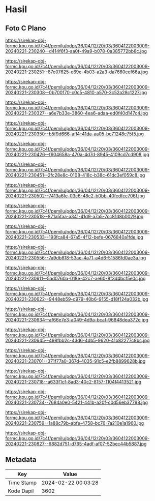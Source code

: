 # Hasil

## Foto C Plano

https://sirekap-obj-formc.kpu.go.id/7c4f/pemilu/pdpr/36/04/12/20/03/3604122003009-20240221-230240--d414f6f3-aa0f-49a9-b078-0a385772bb8c.jpg

https://sirekap-obj-formc.kpu.go.id/7c4f/pemilu/pdpr/36/04/12/20/03/3604122003009-20240221-230251--87e07625-e69e-4b03-a2a3-da7660eef66a.jpg

https://sirekap-obj-formc.kpu.go.id/7c4f/pemilu/pdpr/36/04/12/20/03/3604122003009-20240221-230308--0b700170-c0c5-4810-a570-3c52a28c1227.jpg

https://sirekap-obj-formc.kpu.go.id/7c4f/pemilu/pdpr/36/04/12/20/03/3604122003009-20240221-230327--a6e7b33e-3860-4ea6-adaa-ed0f40d147c4.jpg

https://sirekap-obj-formc.kpu.go.id/7c4f/pemilu/pdpr/36/04/12/20/03/3604122003009-20240221-230350--b5f9d666-aff4-41da-aa05-bc71248c75f5.jpg

https://sirekap-obj-formc.kpu.go.id/7c4f/pemilu/pdpr/36/04/12/20/03/3604122003009-20240221-230426--f604658a-470a-4d7d-8945-4109cd7cd908.jpg

https://sirekap-obj-formc.kpu.go.id/7c4f/pemilu/pdpr/36/04/12/20/03/3604122003009-20240221-230451--2fc28e8c-0108-418c-b38c-61dc3ef059c8.jpg

https://sirekap-obj-formc.kpu.go.id/7c4f/pemilu/pdpr/36/04/12/20/03/3604122003009-20240221-230502--7413a6fe-03c6-48c2-b0bb-40fcdfcc706f.jpg

https://sirekap-obj-formc.kpu.go.id/7c4f/pemilu/pdpr/36/04/12/20/03/3604122003009-20240221-230518--871a5faa-a341-41d9-a7a5-7cc81d8b0029.jpg

https://sirekap-obj-formc.kpu.go.id/7c4f/pemilu/pdpr/36/04/12/20/03/3604122003009-20240221-230533--193fca84-67a5-4f12-befe-0676840a1fde.jpg

https://sirekap-obj-formc.kpu.go.id/7c4f/pemilu/pdpr/36/04/12/20/03/3604122003009-20240221-230556--7a9db818-53ae-4a71-a4d6-51586fd0ae3a.jpg

https://sirekap-obj-formc.kpu.go.id/7c4f/pemilu/pdpr/36/04/12/20/03/3604122003009-20240221-230611--5ad0760a-018e-42c7-ae60-8f3d4bcf5e0c.jpg

https://sirekap-obj-formc.kpu.go.id/7c4f/pemilu/pdpr/36/04/12/20/03/3604122003009-20240221-230622--9448eb59-d979-40b6-9155-d18f124a032b.jpg

https://sirekap-obj-formc.kpu.go.id/7c4f/pemilu/pdpr/36/04/12/20/03/3604122003009-20240221-230634--af66e7e3-a049-4d9a-bcaf-96848dea372e.jpg

https://sirekap-obj-formc.kpu.go.id/7c4f/pemilu/pdpr/36/04/12/20/03/3604122003009-20240221-230645--498fbb2c-43d6-4db5-9620-41b82277c8bc.jpg

https://sirekap-obj-formc.kpu.go.id/7c4f/pemilu/pdpr/36/04/12/20/03/3604122003009-20240221-230701--371f77a0-367d-4035-91c5-e2fb8899628b.jpg

https://sirekap-obj-formc.kpu.go.id/7c4f/pemilu/pdpr/36/04/12/20/03/3604122003009-20240221-230718--a633f1cf-8ad3-40c2-8157-1104f4413521.jpg

https://sirekap-obj-formc.kpu.go.id/7c4f/pemilu/pdpr/36/04/12/20/03/3604122003009-20240221-230734--7684a0e0-5421-441b-a20f-c0d56eb37798.jpg

https://sirekap-obj-formc.kpu.go.id/7c4f/pemilu/pdpr/36/04/12/20/03/3604122003009-20240221-230759--1a88c79b-abfe-4758-bc76-7a210e1a1960.jpg

https://sirekap-obj-formc.kpu.go.id/7c4f/pemilu/pdpr/36/04/12/20/03/3604122003009-20240221-230827--6882d751-d765-4adf-af07-52bec44b5887.jpg


## Metadata

| Key        | Value               |
| ---------- | ------------------- |
| Time Stamp | 2024-02-22 00:03:28 |
| Kode Dapil | 3602                |



